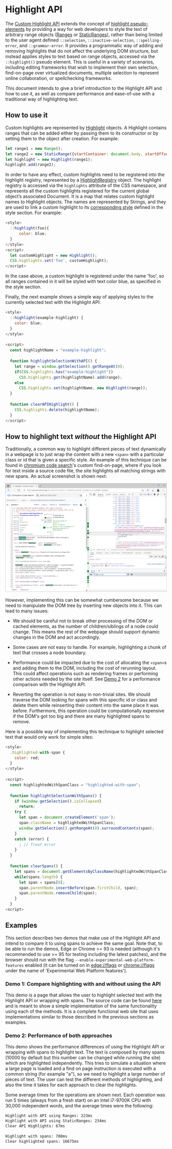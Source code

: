 # Highlight API 

The [Custom Highlight API](https://drafts.csswg.org/css-highlight-api-1/) extends the concept of [highlight pseudo-elements](https://drafts.csswg.org/css-pseudo-4/#highlight-pseudo-element) by providing a way for web developers to style the text of arbitrary range objects ([Ranges](https://dom.spec.whatwg.org/#interface-range) or [StaticRanges](https://dom.spec.whatwg.org/#interface-staticrange)), rather than being limited to the user agent defined `::selection`, `::inactive-selection`, `::spelling-error`, and `::grammar-error`. It provides a programmatic way of adding and removing highlights that do not affect the underlying DOM structure, but instead applies styles to text based on range objects, accessed via the `::highlight()` pseudo element. This is useful in a variety of scenarios, including editing frameworks that wish to implement their own selection, find-on-page over virtualized documents, multiple selection to represent online collaboration, or spellchecking frameworks.

This document intends to give a brief introduction to the Highlight API and how to use it, as well as compare performance and ease-of-use with a traditional way of highlighting text.

## How to use it

Custom highlights are represented by [Highlight](https://drafts.csswg.org/css-highlight-api-1/#creation) objects. A Highlight contains ranges that can be added either by passing them to its constructor or by setting them to the object after creation. For example:

```Javascript
let range1 = new Range();
let range2 = new StaticRange({startContainer: document.body, startOffset: 0, endContainer: document.body, endOffset: 1});
let highlight = new Highlight(range1);
highlight.add(range2);
```

In order to have any effect, custom highlights need to be registered into the highlight registry, represented by a [HighlightRegistry](https://drafts.csswg.org/css-highlight-api-1/#registration) object. The highlight registry is accessed via the `highlights` attribute of the CSS namespace, and represents all the custom highlights registered for the current global object’s associated Document. It is a map that relates custom highlight names to Highlight objects. The names are represented by Strings, and they are used to link a custom highlight to its [corresponding style](https://drafts.csswg.org/css-highlight-api-1/#styling-highlights) defined in the style section. For example:

```Javascript
<style>
  ::highlight(foo){
      color: blue;
  }
</style>
<script>
  let customHighlight = new Highlight();
  CSS.highlights.set('foo', customHighlight);
</script>
```

In the case above, a custom highlight is registered under the name 'foo', so all ranges contained in it will be styled with text color blue, as specified in the style section.

Finally, the next example shows a simple way of applying styles to the currently selected text with the Highlight API:

```Javascript
<style>
  ::highlight(example-highlight) {
    color: blue;
  }
</style>

<script>
  const highlightName = "example-highlight";

  function highlightSelectionWithAPI() {
    let range = window.getSelection().getRangeAt(0);
    if(CSS.highlights.has("example-highlight")) 
      CSS.highlights.get(highlightName).add(range);
    else
      CSS.highlights.set(highlightName, new Highlight(range));
  }
  
  function clearAPIHighlight() {
    CSS.highlights.delete(highlightName);
  }
</script>
```

## How to highlight text *without* the Highlight API

Traditionally, a common way to highlight different pieces of text dynamically in a webpage is to just wrap the content with a new `<span>` with a particular class or id that is given a specific style. An example of this technique can be found in [chromium code search](https://source.chromium.org)'s custom find-on-page, where if you look for text inside a source code file, the site highlights all matching strings with new spans. An actual screenshot is shown next:


![Screenshot of real-life example of wrapping text with spans to highlight find-on-page results in Chromium Code Search](resources/custom-find-on-page-spans.png)

However, implementing this can be somewhat cumbersome because we need to manipulate the DOM tree by inserting new objects into it. This can lead to many issues:

- We should be careful not to break other processing of the DOM or cached elements, as the number of children/siblings of a node could change. This means the rest of the webpage should support dynamic changes in the DOM and act accordingly.
- Some cases are not easy to handle. For example, highlighting a chunk of text that crosses a node boundary.
- Performance could be impacted due to the cost of allocating the `<span>`s and adding them to the DOM, including the cost of rerunning layout. This could affect operations such as rendering frames or performing other actions needed by the site itself. See [Demo 2](https://github.com/ffiori/highlight-api-demos/tree/add-readme#demo-2-performance-of-both-approaches) for a performance comparison with the Highlight API.

- Reverting the operation is not easy in non-trivial sites. We should traverse the DOM looking for spans with this specific id or class and delete them while reinserting their content into the same place it was before. Furthermore, this operation could be computationally expensive if the DOM's got too big and there are many highlighted spans to remove.

Here is a possible way of implementing this technique to highlight selected text that would only work for simple sites:

```Javascript
<style>
  .highlighted-with-span {
    color: red;
  }
</style>

<script>
  const highlightedWithSpanClass = "highlighted-with-span";

  function highlightSelectionWithSpans() {
    if (window.getSelection().isCollapsed)
      return;
    try {
      let span = document.createElement('span');
      span.className = highlightedWithSpanClass;
      window.getSelection().getRangeAt(0).surroundContents(span);
    }
    catch (error) {
      ; // Treat error
    }
  }

  function clearSpans() {
    let spans = document.getElementsByClassName(highlightedWithSpanClass);
    while(spans.length) {
      let span = spans[0];
      span.parentNode.insertBefore(span.firstChild, span);
      span.parentNode.removeChild(span);
    }
  }
<script>
```

## Examples

This section describes two demos that make use of the Highlight API and intend to compare it to using spans to achieve the same goal. Note that, to be able to run the demos, Edge or Chrome >= 93 is needed (although it's recommended to use >= 95 for testing including the latest patches), and the browser should run with the flag `--enable-experimental-web-platform-features` enabled (it can be turned on in [edge://flags](edge://flags/#enable-experimental-web-platform-features) or [chrome://flags](chrome://flags/#enable-experimental-web-platform-features) under the name of 'Experimental Web Platform features').


### Demo 1: Compare highlighting with and without using the API

This demo is a page that allows the user to highlight selected text with the Highlight API or wrapping with spans. The source code can be found [here](https://github.com/ffiori/highlight-api-demos/blob/main/demo-compare-highlighting.html) and is meant to show a simple implementation of the same functionality using each of the methods. It is a complete functional web site that uses implementations similar to those described in the previous sections as examples.

### Demo 2: Performance of both approaches

This demo shows the performance differences of using the Highlight API or wrapping with spans to highlight text. The text is composed by many spans (10000 by default but this number can be changed while running the site) which are highlighted independently. This tries to simulate a situation where a large page is loaded and a find on page instruction is executed with a common string (for example "a"), so we need to highlight a large number of pieces of text. The user can test the different methods of highlighting, and also the time it takes for each approach to clear the highlights.

Some average times for the operations are shown next. Each operation was run 5 times (always from a fresh start) on an Intel i7-9700K CPU with 30,000 independent words, and the average times were the following:

```
Highlight with API using Ranges: 223ms
Highlight with API using StaticRanges: 234ms
Clear API Highlights: 67ms

Highlight with spans: 708ms
Clear highlighted spans: 16675ms
```
